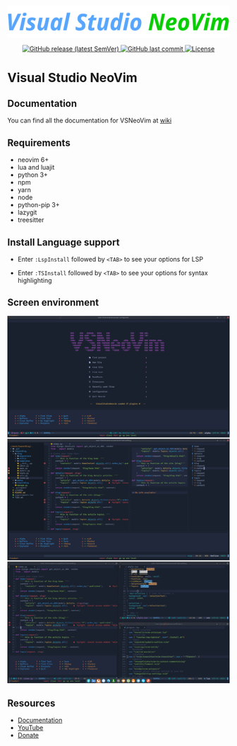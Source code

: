 ![VSNeoVim Demo](./media/logo.png)
<div align="center">
  <a href="https://github.com/VSNeoVim/VSNeoVim/releases/latest">
    <img alt="GitHub release (latest SemVer)" src="https://img.shields.io/github/v/release/VSNeoVim/VSNeoVim">
  </a>
  <a href="https://github.com/VSNeoVim/VSNeoVim/commits">
    <img alt="GitHub last commit" src="https://img.shields.io/github/last-commit/VSNeoVim/VSNeoVim">
  </a>
  <a href="https://github.com/VSNeoVim/VSNeoVim/blob/main/LICENSE">
    <img src="https://img.shields.io/github/license/vsneovim/vsneovim?style=flat&logo=GNU&label=License" alt="License">
  </a>
</div>

# Visual Studio NeoVim

## Documentation
You can find all the documentation for VSNeoVim at [wiki](https://github.com/VSNeoVim/VSNeoVim/wiki)

## Requirements
- neovim 6+
- lua and luajit
- python 3+
- npm
- yarn
- node
- python-pip 3+
- lazygit
- treesitter

## Install Language support

- Enter `:LspInstall` followed by `<TAB>` to see your options for LSP

- Enter `:TSInstall` followed by `<TAB>` to see your options for syntax highlighting

## Screen environment

![Demo1](./media/VSNeoVim.png)
![Demo2](./media/VSNeoVim-1.png)
![Demo3](./media/VSNeoVim-2.png)
## Resources


- [Documentation](https://github.com/VSNeoVim/VSNeoVim/wiki)
- [YouTube](https://www.youtube.com/channel/UC_XJ4oRW4qL2Cmi7VHo9KsQ)
- [Donate](https://www.payping.ir/@sameet)
